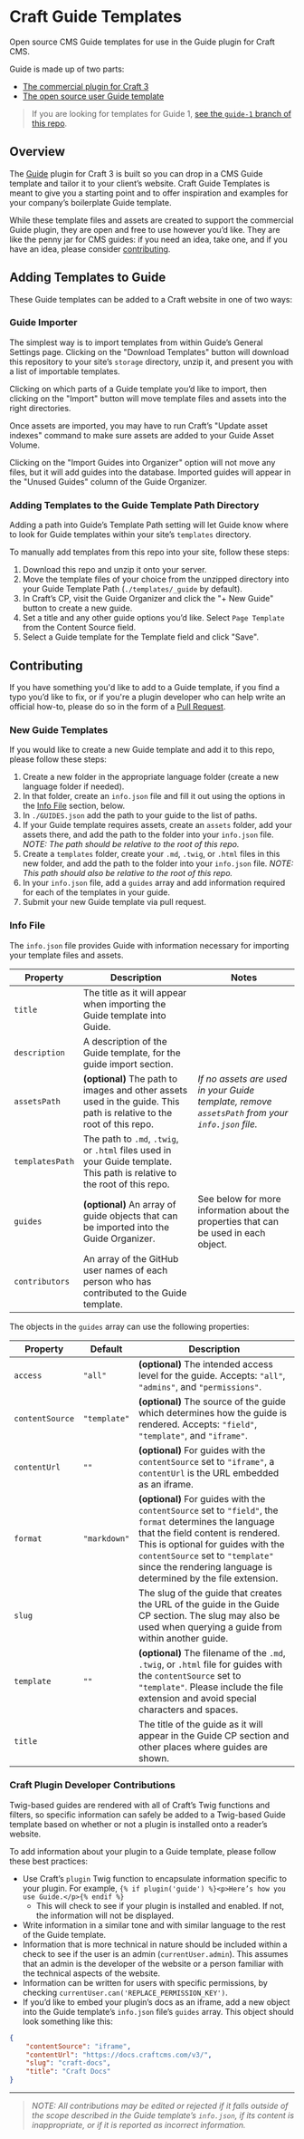 # Craft Guide Templates
Open source CMS Guide templates for use in the Guide plugin for Craft CMS.

Guide is made up of two parts:
- [The commercial plugin for Craft 3](https://plugins.craftcms.com/guide)
- [The open source user Guide template](https://github.com/wbrowar/craft-guide-templates)

> If you are looking for templates for Guide 1, [see the `guide-1` branch of this repo](https://github.com/wbrowar/craft-guide-templates/tree/guide-1).

## Overview

The [Guide](https://plugins.craftcms.com/guide) plugin for Craft 3 is built so you can drop in a CMS Guide template and tailor it to your client’s website. Craft Guide Templates is meant to give you a starting point and to offer inspiration and examples for your company’s boilerplate Guide template.

While these template files and assets are created to support the commercial Guide plugin, they are open and free to use however you’d like. They are like the penny jar for CMS guides: if you need an idea, take one, and if you have an idea, please consider [contributing](#contributing).

## Adding Templates to Guide

These Guide templates can be added to a Craft website in one of two ways:

### Guide Importer
The simplest way is to import templates from within Guide’s General Settings page. Clicking on the "Download Templates" button will download this repository to your site’s `storage` directory, unzip it, and present you with a list of importable templates.

Clicking on which parts of a Guide template you’d like to import, then clicking on the "Import" button will move template files and assets into the right directories.

Once assets are imported, you may have to run Craft’s "Update asset indexes" command to make sure assets are added to your Guide Asset Volume.

Clicking on the "Import Guides into Organizer" option will not move any files, but it will add guides into the database. Imported guides will appear in the "Unused Guides" column of the Guide Organizer.

### Adding Templates to the Guide Template Path Directory

Adding a path into Guide’s Template Path setting will let Guide know where to look for Guide templates within your site’s `templates` directory.

To manually add templates from this repo into your site, follow these steps:

1. Download this repo and unzip it onto your server.
1. Move the template files of your choice from the unzipped directory into your Guide Template Path (`./templates/_guide` by default).
1. In Craft’s CP, visit the Guide Organizer and click the "+ New Guide" button to create a new guide.
1. Set a title and any other guide options you’d like. Select `Page Template` from the Content Source field.
1. Select a Guide template for the Template field and click "Save".

## Contributing

If you have something you'd like to add to a Guide template, if you find a typo you’d like to fix, or if you're a plugin developer who can help write an official how-to, please do so in the form of a [Pull Request](https://github.com/wbrowar/craft-guide-templates/pulls).

### New Guide Templates

If you would like to create a new Guide template and add it to this repo, please follow these steps:
 
1. Create a new folder in the appropriate language folder (create a new language folder if needed).
1. In that folder, create an `info.json` file and fill it out using the options in the [Info File](#info-file) section, below.
1. In `./GUIDES.json` add the path to your guide to the list of paths.
1. If your Guide template requires assets, create an `assets` folder, add your assets there, and add the path to the folder into your `info.json` file. _NOTE: The path should be relative to the root of this repo._
1. Create a `templates` folder, create your `.md`, `.twig`, or `.html` files in this new folder, and add the path to the folder into your `info.json` file. _NOTE: This path should also be relative to the root of this repo._
1. In your `info.json` file, add a `guides` array and add information required for each of the templates in your guide.
1. Submit your new Guide template via pull request.

### Info File

The `info.json` file provides Guide with information necessary for importing your template files and assets.

| Property | Description | Notes |
| --- | --- | --- |
| `title` | The title as it will appear when importing the Guide template into Guide. |  |
| `description` | A description of the Guide template, for the guide import section. |  |
| `assetsPath` | **(optional)** The path to images and other assets used in the guide. This path is relative to the root of this repo. | _If no assets are used in your Guide template, remove `assetsPath` from your `info.json` file._ |
| `templatesPath` | The path to `.md`, `.twig`, or `.html` files used in your Guide template. This path is relative to the root of this repo. |  |
| `guides` | **(optional)** An array of guide objects that can be imported into the Guide Organizer. | See below for more information about the properties that can be used in each object. |
| `contributors` | An array of the GitHub user names of each person who has contributed to the Guide template. | |

The objects in the `guides` array can use the following properties:

| Property | Default | Description |
| --- | --- | --- |
| `access` | `"all"` | **(optional)** The intended access level for the guide. Accepts: `"all"`, `"admins"`, and `"permissions"`. |
| `contentSource` | `"template"` | **(optional)** The source of the guide which determines how the guide is rendered. Accepts: `"field"`, `"template"`, and `"iframe"`. |
| `contentUrl` | `""` | **(optional)** For guides with the `contentSource` set to `"iframe"`, a `contentUrl` is the URL embedded as an iframe. |
| `format` | `"markdown"` | **(optional)** For guides with the `contentSource` set to `"field"`, the `format` determines the language that the field content is rendered. This is optional for guides with the `contentSource` set to `"template"` since the rendering language is determined by the file extension. |
| `slug` |  | The slug of the guide that creates the URL of the guide in the Guide CP section. The slug may also be used when querying a guide from within another guide. |
| `template` | `""` | **(optional)** The filename of the `.md`, `.twig`, or `.html` file for guides with the `contentSource` set to `"template"`. Please include the file extension and avoid special characters and spaces. |
| `title` |  | The title of the guide as it will appear in the Guide CP section and other places where guides are shown. |

### Craft Plugin Developer Contributions

Twig-based guides are rendered with all of Craft’s Twig functions and filters, so specific information can safely be added to a Twig-based Guide template based on whether or not a plugin is installed onto a reader’s website.

To add information about your plugin to a Guide template, please follow these best practices:

- Use Craft’s `plugin` Twig function to encapsulate information specific to your plugin. For example, `{% if plugin('guide') %}<p>Here’s how you use Guide.</p>{% endif %}`
  - This will check to see if your plugin is installed and enabled. If not, the information will not be displayed.
- Write information in a similar tone and with similar language to the rest of the Guide template.
- Information that is more technical in nature should be included within a check to see if the user is an admin (`currentUser.admin`). This assumes that an admin is the developer of the website or a person familiar with the technical aspects of the website.
- Information can be written for users with specific permissions, by checking `currentUser.can('REPLACE_PERMISSION_KEY')`.
- If you’d like to embed your plugin’s docs as an iframe, add a new object into the Guide template’s `info.json` file’s `guides` array. This object should look something like this:

```json
{
    "contentSource": "iframe",
    "contentUrl": "https://docs.craftcms.com/v3/",
    "slug": "craft-docs",
    "title": "Craft Docs"
}
```

---

> _NOTE: All contributions may be edited or rejected if it falls outside of the scope described in the Guide template’s `info.json`, if its content is inappropriate, or if it is reported as incorrect information._